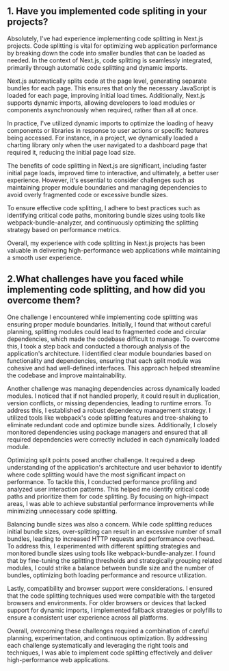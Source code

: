 ## 1. Have you implemented code spliting in your projects?

Absolutely, I've had experience implementing code splitting in Next.js projects. Code splitting is vital for optimizing web application performance by breaking down the code into smaller bundles that can be loaded as needed. In the context of Next.js, code splitting is seamlessly integrated, primarily through automatic code splitting and dynamic imports.

Next.js automatically splits code at the page level, generating separate bundles for each page. This ensures that only the necessary JavaScript is loaded for each page, improving initial load times. Additionally, Next.js supports dynamic imports, allowing developers to load modules or components asynchronously when required, rather than all at once.

In practice, I've utilized dynamic imports to optimize the loading of heavy components or libraries in response to user actions or specific features being accessed. For instance, in a project, we dynamically loaded a charting library only when the user navigated to a dashboard page that required it, reducing the initial page load size.

The benefits of code splitting in Next.js are significant, including faster initial page loads, improved time to interactive, and ultimately, a better user experience. However, it's essential to consider challenges such as maintaining proper module boundaries and managing dependencies to avoid overly fragmented code or excessive bundle sizes.

To ensure effective code splitting, I adhere to best practices such as identifying critical code paths, monitoring bundle sizes using tools like webpack-bundle-analyzer, and continuously optimizing the splitting strategy based on performance metrics.

Overall, my experience with code splitting in Next.js projects has been valuable in delivering high-performance web applications while maintaining a smooth user experience.

## 2.What challenges have you faced while implementing code splitting, and how did you overcome them?

One challenge I encountered while implementing code splitting was ensuring proper module boundaries. Initially, I found that without careful planning, splitting modules could lead to fragmented code and circular dependencies, which made the codebase difficult to manage. To overcome this, I took a step back and conducted a thorough analysis of the application's architecture. I identified clear module boundaries based on functionality and dependencies, ensuring that each split module was cohesive and had well-defined interfaces. This approach helped streamline the codebase and improve maintainability.

Another challenge was managing dependencies across dynamically loaded modules. I noticed that if not handled properly, it could result in duplication, version conflicts, or missing dependencies, leading to runtime errors. To address this, I established a robust dependency management strategy. I utilized tools like webpack's code splitting features and tree-shaking to eliminate redundant code and optimize bundle sizes. Additionally, I closely monitored dependencies using package managers and ensured that all required dependencies were correctly included in each dynamically loaded module.

Optimizing split points posed another challenge. It required a deep understanding of the application's architecture and user behavior to identify where code splitting would have the most significant impact on performance. To tackle this, I conducted performance profiling and analyzed user interaction patterns. This helped me identify critical code paths and prioritize them for code splitting. By focusing on high-impact areas, I was able to achieve substantial performance improvements while minimizing unnecessary code splitting.

Balancing bundle sizes was also a concern. While code splitting reduces initial bundle sizes, over-splitting can result in an excessive number of small bundles, leading to increased HTTP requests and performance overhead. To address this, I experimented with different splitting strategies and monitored bundle sizes using tools like webpack-bundle-analyzer. I found that by fine-tuning the splitting thresholds and strategically grouping related modules, I could strike a balance between bundle size and the number of bundles, optimizing both loading performance and resource utilization.

Lastly, compatibility and browser support were considerations. I ensured that the code splitting techniques used were compatible with the targeted browsers and environments. For older browsers or devices that lacked support for dynamic imports, I implemented fallback strategies or polyfills to ensure a consistent user experience across all platforms.

Overall, overcoming these challenges required a combination of careful planning, experimentation, and continuous optimization. By addressing each challenge systematically and leveraging the right tools and techniques, I was able to implement code splitting effectively and deliver high-performance web applications.
